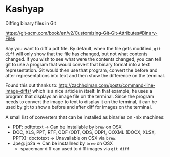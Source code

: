 Kashyap
=======


Diffing binary files in Git

https://git-scm.com/book/en/v2/Customizing-Git-Git-Attributes#Binary-Files

Say you want to diff a pdf file. By default, when the file gets
modified, `git diff` will only show that the file has changed, but not
what contents changed. If you wish to see what were the contents
changed, you can tell git to use a program that would convert that
binary format into a text representation. Git would then use that
program, convert the before and after representations into text and then
show the difference on the terminal.

Found this out thanks to: http://zachholman.com/posts/command-line-image-diffs/
which is a nice article in itself. In that example, he uses a program
that displays an image file on the terminal. Since the program needs to
convert the image to text to display it on the terminal, it can be used
by git to show a before and after diff for images on the terminal.

A small list of converters that can be installed as binaries on -nix
machines:

* PDF: pdftotext → Can be installable by `brew` on OSX
* DOC, XLS, PPT, RTF, ODF (ODT, ODS, ODP), OOXML (DOCX, XLSX, PPTX):
  doctotext → Unavailable on OSX via `brew`.
* Jpeg: jp2a → Can be installned by `brew` on OSX
  * spaceman-diff can used to diff images via `git diff`
